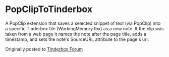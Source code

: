 # PopClipToTinderbox

A PopClip extension that saves a selected snippet of text (via PopClip) into a
specific Tinderbox file (WorkingMemory.tbx) as a new note. If the clip was
taken from a web page it names the note after the page title, adds a
timestamp, and sets the note's SourceURL attribute to the page's url.

Originally posted to
[Tinderbox Forum](https://forum.eastgate.com/t/popclip-extension/8368)
